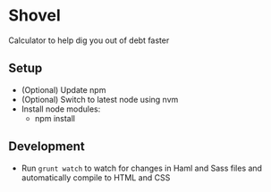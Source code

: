 Shovel
============

Calculator to help dig you out of debt faster

Setup
-----------
* (Optional) Update npm
* (Optional) Switch to latest node using nvm
* Install node modules:
  * npm install


Development
-----------
* Run `grunt watch` to watch for changes in Haml and Sass files and automatically compile to HTML and CSS
